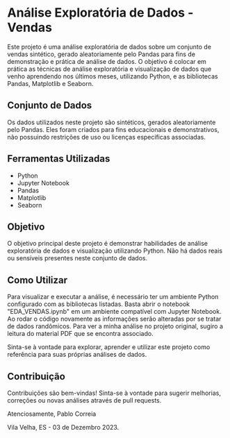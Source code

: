# Análise Exploratória de Dados - Vendas

Este projeto é uma análise exploratória de dados sobre um conjunto de vendas sintético, gerado aleatoriamente pelo Pandas para fins de demonstração e prática de análise de dados. O objetivo é colocar em prática as técnicas de análise exploratória e visualização de dados que venho aprendendo nos últimos meses, utilizando Python, e as bibliotecas Pandas, Matplotlib e Seaborn.

## Conjunto de Dados

Os dados utilizados neste projeto são sintéticos, gerados aleatoriamente pelo Pandas. Eles foram criados para fins educacionais e demonstrativos, não possuindo restrições de uso ou licenças específicas associadas.

## Ferramentas Utilizadas

- Python
- Jupyter Notebook
- Pandas
- Matplotlib
- Seaborn

## Objetivo

O objetivo principal deste projeto é demonstrar habilidades de análise exploratória de dados e visualização utilizando Python. Não há dados reais ou sensíveis presentes neste conjunto de dados.

## Como Utilizar

Para visualizar e executar a análise, é necessário ter um ambiente Python configurado com as bibliotecas listadas. Basta abrir o notebook "EDA_VENDAS.ipynb" em um ambiente compatível com Jupyter Notebook. Ao rodar o código novamente as informações serão alteradas por se tratar de dados randômicos. Para ver a minha análise no projeto original, sugiro a leitura do material PDF que se encontra associado.

Sinta-se à vontade para explorar, aprender e utilizar este projeto como referência para suas próprias análises de dados.

## Contribuição

Contribuições são bem-vindas! Sinta-se à vontade para sugerir melhorias, correções ou novas análises através de pull requests.

Atenciosamente,
Pablo Correia 

Vila Velha, ES - 03 de Dezembro 2023.

